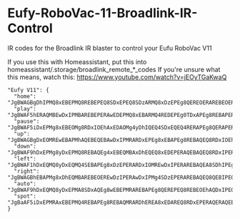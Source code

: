 # Eufy-RoboVac-11-Broadlink-IR-Control
IR codes for the Broadlink IR blaster to control your Eufu RoboVac V11

If you use this with Homeassistant, put this into   homeassistant/.storage/broadlink_remote_*_codes
If you're unsure what this means, watch this: https://www.youtube.com/watch?v=jEOyTGaKwaQ


    "Eufy V11": {
      "home": "JgBWAGBgDhIPMQ8xEBEPMQ8REBEPEQ8SDxEPEQ8SDzARMQ8xDzEPEg8QEREOERAREBEOERARDxEQEQ8QDxIPERARDhIPERARDjEQMRAxDxEPMQ8yDzEPAA0F",
      "play": "JgBWAF5hERAQMBEwDxIPMBAREBEPERAwEDEPMQ8xEBARMQ4REDEPEg0TDxAPEg8REBAPERAREBEPEBAREBAQERARDhEQEQ8SDi8TEBAxDjEQMg8RDzEQAA0F",
      "pause": "JgBWAF5iDxEPMg8xEBEOMg8RDxIOEhAxEDAOMg4yDhIQEQ4SDxEQEQ4RERAPEg8QERAPERARERAOERAREBEOEg8RDxIPERARDjIPERAxDzEQEQ8QEBEPAA0F",
      "up": "JgBWAGBgDxEOMREwEBAPMhAQEBEQEBAwDxIPMRARDxEPEg8xEBAPEg8REBAQEQ8RDxIOEhAQDhIPEBASDxEPERAQEBEPEQ8REBEQEBARDzEQEBAwERAQAA0F",
      "down": "JgBWAF9hDxEPMg8yDxEPMQ8REBAQEg4xEBEQMBAxDhEQEQ8xEDEPERAQEBAQEQ8RDxIPERARDxEPEQ8SDxEQEBARDxEPEg4SDxEQEQ8xDzIOEg8xDzIPAA0F",
      "left": "JgBWAF1hDxEQMQ8yDxEQMQ4SEBAPEg8xDzEPERARDxIOMREwDxIPERAREBAQEA8SDhIPEg8PEBIPEQ8QEBEQEQ8QEBEQEBARDxEPMhAQDzEQMQ8yDhIPAA0F",
      "right": "JgBWAGBhEBAPMg8xDhEQMBAREBEOEREwDzIPERAwDxIPMg4SDzEPERAREBAQEQ8QEBIPEQ8REBEPEQ8REBAOExAQDhIPEg8RDhIPMQ8xEDEQMQ8RDzEQAA0F",
      "auto": "JgBWAF9hDxEQMQ8yDxEPMA8SDxAQEg8wEBEPMRAREBAPEg8QEREPEQ8REBEOEhAQDxIPEQ8REBAQERARDxAQEQ8SDxEQEQ4REBEOEw8RDjIPEQ8REBEPAA0F",
      "spot": "JgBaAF5iDxEPMRAxEBEPMQ4REBAPEg8REBAQMRARDhEREA8xEDAREQ8RDxEPERAQERAQEBAREBAQEBARDxIPEQ8RDxIOERExDhIPERARDjIQEA8yDjIOAAhrBgANBQ=="
    }
